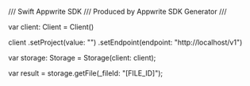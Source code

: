 /// Swift Appwrite SDK
/// Produced by Appwrite SDK Generator
///


var client: Client = Client()

client
    .setProject(value: "")
    .setEndpoint(endpoint: "http://localhost/v1")

var storage: Storage =  Storage(client: client);

var result = storage.getFile(_fileId: "[FILE_ID]");
